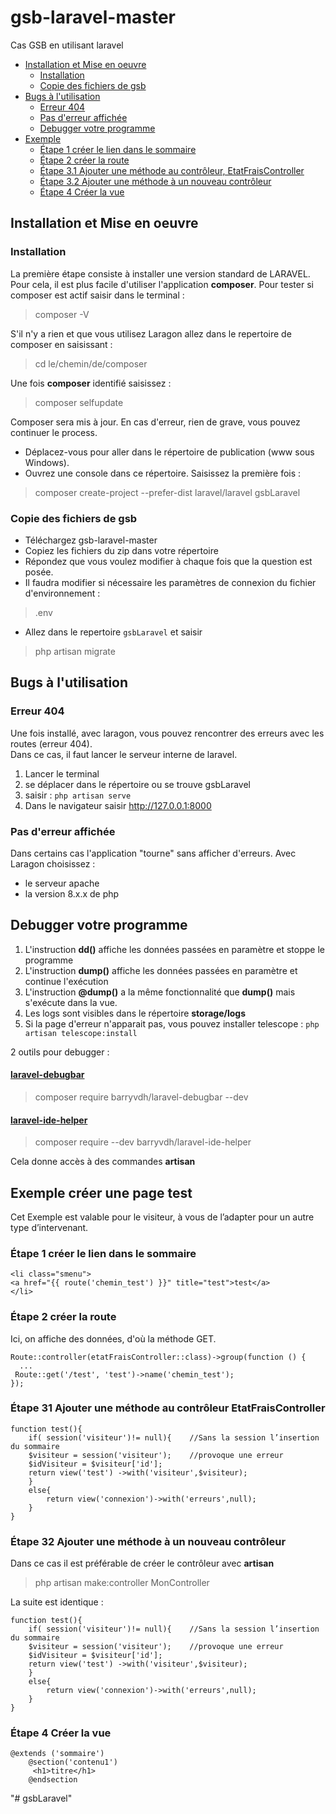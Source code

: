 # gsb-laravel-master
Cas GSB en utilisant laravel  

- [Installation et Mise en oeuvre](#Installation-et-Mise-en-oeuvre)
  - [Installation](#Installation)
  - [Copie des fichiers de gsb](#Copie-des-fichiers-de-gsb)
- [Bugs à l'utilisation](#Bugs-à-l'utilisation)
  - [Erreur 404](#Erreur-404)
  - [Pas d'erreur affichée](#Pas-d'erreur-affichée)
  - [Debugger votre programme](#Debugger-votre-programme)
- [Exemple](#Exemple-créer-une-page-test)
  - [Étape 1 créer le lien dans le sommaire](#Étape-1-créer-le-lien-dans-le-sommaire)
  - [Étape 2 créer la route](#Étape-2-créer-la-route)
  - [Étape 3.1 Ajouter une méthode au contrôleur, EtatFraisController](#Étape-31-Ajouter-une-méthode-au-contrôleur-EtatFraisController)
  - [Étape 3.2 Ajouter une méthode à un nouveau contrôleur](#Étape-32-Ajouter-une-méthode-à-un-nouveau-contrôleur)
  - [Étape 4 Créer la vue ](#Étape-4-Créer-la-vue)

## Installation et Mise en oeuvre

### Installation
La première étape consiste à installer une version standard de LARAVEL. Pour cela, il est plus facile d'utiliser 
l'application **composer**. Pour tester si composer est actif saisir dans le terminal :
> composer -V

S'il n'y a rien et que vous utilisez Laragon allez dans le repertoire de composer en saisissant :
>cd le/chemin/de/composer

Une fois **composer** identifié saisissez :
> composer selfupdate

Composer sera mis à jour. En cas d'erreur, rien de grave, vous pouvez continuer le process.
* Déplacez-vous pour aller dans le répertoire de publication (www sous Windows).
* Ouvrez une console dans ce répertoire. Saisissez la première fois :
> composer create-project --prefer-dist laravel/laravel gsbLaravel

### Copie des fichiers de gsb
* Téléchargez gsb-laravel-master
* Copiez les fichiers du zip dans votre répertoire
* Répondez que vous voulez modifier à chaque fois que la question est posée.
* Il faudra modifier si nécessaire les paramètres de connexion du fichier d'environnement :
>  .env
* Allez dans le repertoire `gsbLaravel` et saisir
>php artisan migrate

## Bugs à l'utilisation
### Erreur 404
Une fois installé, avec laragon, vous pouvez rencontrer des erreurs avec les routes (erreur 404).  
Dans ce cas, il faut lancer le serveur interne de laravel.
1. Lancer le terminal
2. se déplacer dans le répertoire ou se trouve gsbLaravel
3. saisir : `php artisan serve`
4. Dans le navigateur saisir http://127.0.0.1:8000 
### Pas d'erreur affichée
Dans certains cas l'application "tourne" sans afficher d'erreurs.
Avec Laragon choisissez :
* le serveur apache
* la version 8.x.x de php
## Debugger votre programme
1. L'instruction **dd()** affiche les données passées en paramètre et stoppe le programme
2. L'instruction **dump()** affiche les données passées en paramètre et continue l'exécution
3. L'instruction **@dump()** a la même fonctionnalité que **dump()** mais s'exécute dans la vue.
4. Les logs sont visibles dans le répertoire **storage/logs**
5. Si la page d'erreur n'apparait pas, vous pouvez installer telescope : `php artisan telescope:install` 

2 outils pour debugger :
#### [laravel-debugbar](https://github.com/barryvdh/laravel-debugbar)
> composer require barryvdh/laravel-debugbar --dev
#### [laravel-ide-helper](https://github.com/barryvdh/laravel-ide-helper)
> composer require --dev barryvdh/laravel-ide-helper

Cela donne accès à des commandes **artisan**
## Exemple créer une page test
Cet Exemple est valable pour le visiteur, à vous de l’adapter pour un autre type d’intervenant. 
### Étape 1 créer le lien dans le sommaire
```
<li class="smenu">  
<a href="{{ route('chemin_test') }}" title="test">test</a> 
</li>
```
### Étape 2 créer la route
Ici, on affiche des données, d'où la méthode GET.
```
Route::controller(etatFraisController::class)->group(function () {
  ...
 Route::get('/test', 'test')->name('chemin_test');
});

```
### Étape 31 Ajouter une méthode au contrôleur EtatFraisController
```
function test(){ 
    if( session('visiteur')!= null){    //Sans la session l’insertion du sommaire  
    $visiteur = session('visiteur');    //provoque une erreur 
    $idVisiteur = $visiteur['id']; 
    return view('test') ->with('visiteur',$visiteur); 
    } 
    else{ 
        return view('connexion')->with('erreurs',null); 
    } 
}
```
### Étape 32 Ajouter une méthode à un nouveau contrôleur
Dans ce cas il est préférable de créer le contrôleur avec **artisan**
>php artisan make:controller MonController

La suite est identique :
```
function test(){ 
    if( session('visiteur')!= null){    //Sans la session l’insertion du sommaire  
    $visiteur = session('visiteur');    //provoque une erreur 
    $idVisiteur = $visiteur['id']; 
    return view('test') ->with('visiteur',$visiteur); 
    } 
    else{ 
        return view('connexion')->with('erreurs',null); 
    } 
}
```
### Étape 4 Créer la vue 
```
@extends ('sommaire') 
    @section('contenu1') 
     <h1>titre</h1> 
    @endsection 
```
"# gsbLaravel" 
